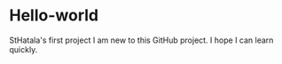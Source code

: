 # Hello-world
StHatala's first project
I am new to this GitHub project. I hope I can learn quickly.
